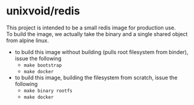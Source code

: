 # unixvoid/redis
This project is intended to be a small redis image for production use.  
To build the image, we actually take the binary and a single shared object from alpine linux.

- to build this image without building (pulls root filesystem from binder), issue the following
  - `make bootstrap`
  - `make docker`
- to build this image, building the filesystem from scratch, issue the following
  - `make binary rootfs`
  - `make docker`
